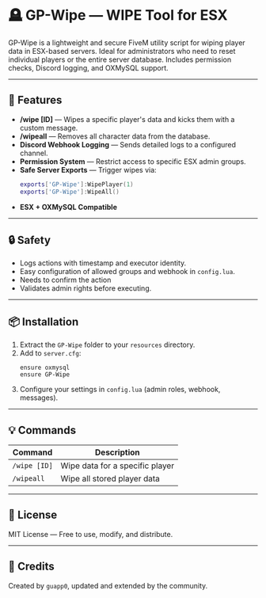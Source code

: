 
# 🪦 GP-Wipe — WIPE Tool for ESX

GP-Wipe is a lightweight and secure FiveM utility script for wiping player data in ESX-based servers. Ideal for administrators who need to reset individual players or the entire server database. Includes permission checks, Discord logging, and OXMySQL support.

---

## 🚀 Features

- **/wipe [ID]** — Wipes a specific player's data and kicks them with a custom message.
- **/wipeall** — Removes all character data from the database.
- **Discord Webhook Logging** — Sends detailed logs to a configured channel.
- **Permission System** — Restrict access to specific ESX admin groups.
- **Safe Server Exports** — Trigger wipes via:
  ```lua
  exports['GP-Wipe']:WipePlayer(1)
  exports['GP-Wipe']:WipeAll()
  ```
- **ESX + OXMySQL Compatible**

---

## 🔒 Safety

- Logs actions with timestamp and executor identity.
- Easy configuration of allowed groups and webhook in `config.lua`.
- Needs to confirm the action
- Validates admin rights before executing.

---

## 📦 Installation

1. Extract the `GP-Wipe` folder to your `resources` directory.
2. Add to `server.cfg`:
   ```
   ensure oxmysql
   ensure GP-Wipe
   ```
3. Configure your settings in `config.lua` (admin roles, webhook, messages).

---

## 💡 Commands

| Command      | Description                          |
|--------------|--------------------------------------|
| `/wipe [ID]` | Wipe data for a specific player      |
| `/wipeall`   | Wipe all stored player data          |

---

## 📜 License

MIT License — Free to use, modify, and distribute.

---

## 🤝 Credits

Created by `guapp0`, updated and extended by the community.

